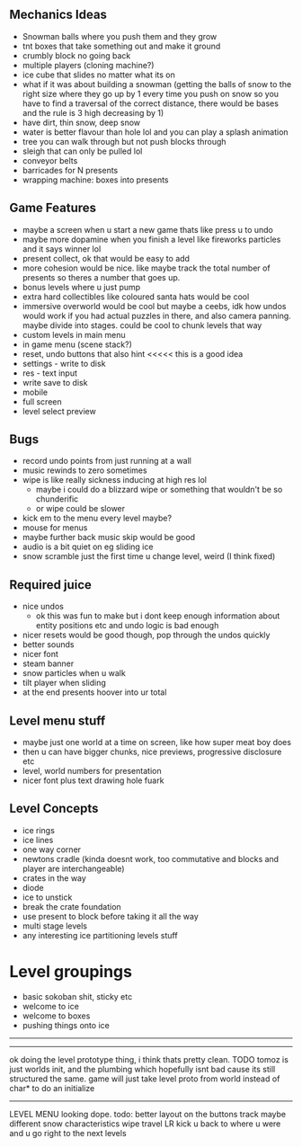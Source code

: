 ## Mechanics Ideas
 - Snowman balls where you push them and they grow
 - tnt boxes that take something out and make it ground
 - crumbly block no going back
 - multiple players (cloning machine?)
 - ice cube that slides no matter what its on
 - what if it was about building a snowman (getting the balls of snow to the right size where they go up by 1 every time you push on snow so you have to find a traversal of the correct distance, there would be bases and the rule is 3 high decreasing by 1)
  - have dirt, thin snow, deep snow
 - water is better flavour than hole lol and you can play a splash animation
 - tree you can walk through but not push blocks through
 - sleigh that can only be pulled lol
 - conveyor belts
 - barricades for N presents
 - wrapping machine: boxes into presents

## Game Features
 - maybe a screen when u start a new game thats like press u to undo
 - maybe more dopamine when you finish a level like fireworks particles and it says winner lol
 - present collect, ok that would be easy to add
 - more cohesion would be nice. like maybe track the total number of presents so theres a number that goes up.
 - bonus levels where u just pump
 - extra hard collectibles like coloured santa hats would be cool
 - immersive overworld would be cool but maybe a ceebs, idk how undos would work if you had actual puzzles in there, and also camera panning. maybe divide into stages. could be cool to chunk levels that way
 - custom levels in main menu
 - in game menu (scene stack?)
 - reset, undo buttons that also hint     <<<<< this is a good idea
 - settings - write to disk
 - res - text input
 - write save to disk
 - mobile
 - full screen
 - level select preview

## Bugs
 - record undo points from just running at a wall
 - music rewinds to zero sometimes
 - wipe is like really sickness inducing at high res lol
   - maybe i could do a blizzard wipe or something that wouldn't be so chunderific
   - or wipe could be slower
 - kick em to the menu every level maybe?
 - mouse for menus
 - maybe further back music skip would be good
 - audio is a bit quiet on eg sliding ice
 - snow scramble just the first time u change level, weird (I think fixed)

## Required juice
 - nice undos
   - ok this was fun to make but i dont keep enough information about entity positions etc and undo logic is bad enough
 - nicer resets would be good though, pop through the undos quickly
 - better sounds
 - nicer font
 - steam banner
 - snow particles when u walk
 - tilt player when sliding
 - at the end presents hoover into ur total

 ## Level menu stuff
 - maybe just one world at a time on screen, like how super meat boy does
 - then u can have bigger chunks, nice previews, progressive disclosure etc
 - level, world numbers for presentation
 - nicer font plus text drawing hole fuark

 ## Level Concepts
 - ice rings
 - ice lines
 - one way corner
 - newtons cradle (kinda doesnt work, too commutative and blocks and player are interchangeable)
 - crates in the way
 - diode
 - ice to unstick
 - break the crate foundation
 - use present to block before taking it all the way
 - multi stage levels
 - any interesting ice partitioning levels stuff

# Level groupings
 - basic sokoban shit, sticky etc
 - welcome to ice
 - welcome to boxes
 - pushing things onto ice

 ----------------------

--------------------

ok doing the level prototype thing, i think thats pretty clean.
TODO tomoz is just worlds init, and the plumbing which hopefully isnt bad cause its still structured the same. game will just take level proto from world instead of char* to do an initialize

----------------------------

LEVEL MENU looking dope. todo:
better layout on the buttons
track
maybe different snow characteristics
wipe
travel LR
kick u back to where u were and u go right to the next levels
